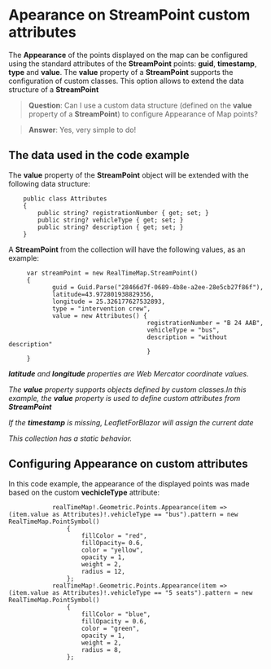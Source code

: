# Apearance on StreamPoint custom attributes

The **Appearance** of the points displayed on the map can be configured using the standard attributes of the **StreamPoint** points: **guid**, **timestamp**, **type** and **value**.
The **value** property of a **StreamPoint** supports the configuration of custom classes. This option allows to extend the data structure of a **StreamPoint**

>**Question**: Can I use a custom data structure (defined on the **value** property of a **StreamPoint**) to configure Appearance of Map points?

>**Answer**: Yes, very simple to do!

## The data used in the code example

The **value** property of the **StreamPoint** object will be extended with the following data structure:

        public class Attributes
        {
            public string? registrationNumber { get; set; }
            public string? vehicleType { get; set; }
            public string? description { get; set; }
        }

A **StreamPoint** from the collection will have the following values, as an example:

         var streamPoint = new RealTimeMap.StreamPoint()
         {
                guid = Guid.Parse("28466d7f-0689-4b8e-a2ee-28e5cb27f86f"),
                latitude=43.972801938829356,
                longitude = 25.326177627532893,
                type = "intervention crew",
                value = new Attributes() { 
                                          registrationNumber = "B 24 AAB", 
                                          vehicleType = "bus", 
                                          description = "without description" 
                                          }
         }

_**latitude** and **longitude** properties are Web Mercator coordinate values._

_The **value** property supports objects defined by custom classes.In this example, the **value** property is used to define custom attributes from **StreamPoint**_

_If the **timestamp** is missing, LeafletForBlazor will assign the current date_

_This collection has a static behavior._

## Configuring Appearance on custom attributes

In this code example, the appearance of the displayed points was made based on the custom **vechicleType** attribute:

                realTimeMap!.Geometric.Points.Appearance(item => (item.value as Attributes)!.vehicleType == "bus").pattern = new RealTimeMap.PointSymbol()
                    {
                        fillColor = "red",
                        fillOpacity= 0.6,
                        color = "yellow",
                        opacity = 1,
                        weight = 2,
                        radius = 12,
                    };
                realTimeMap!.Geometric.Points.Appearance(item => (item.value as Attributes)!.vehicleType == "5 seats").pattern = new RealTimeMap.PointSymbol()
                    {
                        fillColor = "blue",
                        fillOpacity = 0.6,
                        color = "green",
                        opacity = 1,
                        weight = 2,
                        radius = 8,
                    };


